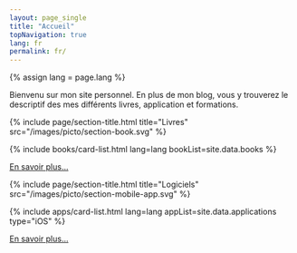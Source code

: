 ```yaml
---
layout: page_single
title: "Accueil"
topNavigation: true
lang: fr
permalink: fr/
---
```


{% assign lang = page.lang %}


Bienvenu sur mon site personnel.
En plus de mon blog, vous y trouverez le descriptif des mes différents
livres, application et formations.


{% include page/section-title.html 
    title="Livres"
    src="/images/picto/section-book.svg" %}

{% include books/card-list.html lang=lang bookList=site.data.books %}

[En savoir plus...](/fr/books)


{% include page/section-title.html 
    title="Logiciels"
    src="/images/picto/section-mobile-app.svg" %}

{% include apps/card-list.html lang=lang appList=site.data.applications type="iOS" %}

[En savoir plus...](/fr/applications)
